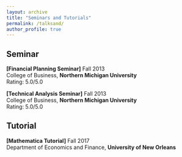 ```yaml
---
layout: archive
title: "Seminars and Tutorials"
permalink: /talksand/
author_profile: true
---
```

## Seminar

<b>[Financial Planning Seminar]</b> Fall 2013<br>
College of Business, <b>Northern Michigan University</b><br>
Rating: 5.0/5.0

<b>[Technical Analysis Seminar]</b> Fall 2013<br>
College of Business, <b>Northern Michigan University</b><br>
Rating: 5.0/5.0

## Tutorial

<b>[Mathematica Tutorial]</b> Fall 2017<br>
Department of Economics and Finance, <b>University of New Orleans</b><br>
